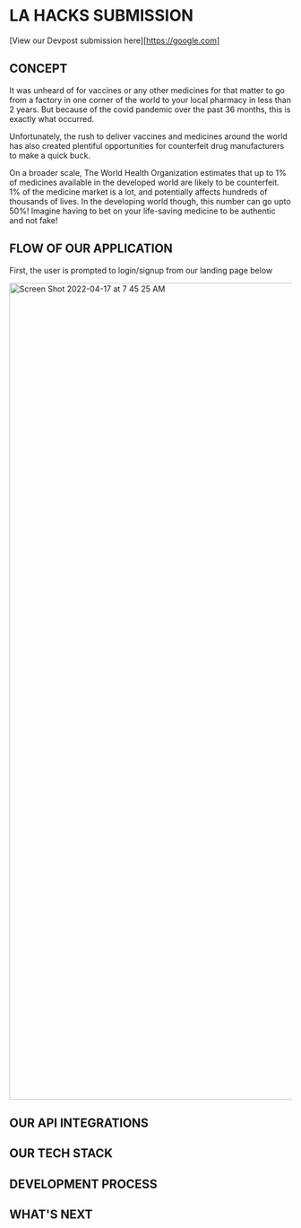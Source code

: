 # LA HACKS SUBMISSION

[View our Devpost submission here][https://google.com]

## CONCEPT

It was unheard of for vaccines or any other medicines for that matter to go from a factory in one corner of the world to your local pharmacy in less than 2 years. But because of the covid pandemic over the past 36 months, this is exactly what occurred.

Unfortunately, the rush to deliver vaccines and medicines around the world has also created plentiful opportunities for counterfeit drug manufacturers to make a quick buck. 

On a broader scale, The World Health Organization estimates that up to 1% of medicines available in the developed world are likely to be counterfeit. 1% of the medicine market is a lot, and potentially affects hundreds of thousands of lives. In the developing world though, this number can go upto 50%! Imagine having to bet on your life-saving medicine to be authentic and not fake!

## FLOW OF OUR APPLICATION

First, the user is prompted to login/signup from our landing page below 

<img width="1457" alt="Screen Shot 2022-04-17 at 7 45 25 AM" src="https://user-images.githubusercontent.com/34513460/163719638-1ec7c1a7-dd9f-433a-a38d-fc92ca257875.png">

## OUR API INTEGRATIONS

## OUR TECH STACK

## DEVELOPMENT PROCESS

## WHAT'S NEXT 
